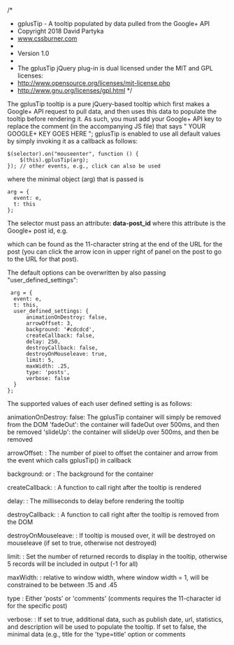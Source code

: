 /*
 * gplusTip - A tooltip populated by data pulled from the Google+ API
 * Copyright 2018 David Partyka
 * www.cssburner.com
 *
 * Version 1.0
 *
 * The gplusTip jQuery plug-in is dual licensed under the MIT and GPL licenses:
 *   http://www.opensource.org/licenses/mit-license.php
 *   http://www.gnu.org/licenses/gpl.html
 */
 
   The gplusTip tooltip is a pure jQuery-based tooltip which first makes a Google+ API request to pull data, and then uses this data to populate the tooltip before rendering it. As such, you must add your Google+ API key to replace the comment (in the accompanying JS file) that says " YOUR GOOGLE+ KEY GOES HERE "; gplusTip is enabled to use all default values by simply invoking it as a callback as follows:
    
    $(selector).on("mouseenter", function () {
        $(this).gplusTip(arg);
    }); // other events, e.g., click can also be used
    
where the minimal object (arg) that is passed is 
    
    arg = {
      event: e,
      t: this
    };
 
The selector must pass an attribute: **data-post_id**
where this attribute is the Google+ post id, e.g. <div data-post_id="63P2Gs8Bnsn"></div>

which can be found as the 11-character string at the end of the URL for the post (you can click the arrow icon in upper right of panel on the post to go to the URL for that post). 
 
The default options can be overwritten by also passing "user_defined_settings":

     arg = {
      event: e,
      t: this,
      user_defined_settings: {
          animationOnDestroy: false,
          arrowOffset: 3,
          background: '#cdcdcd',
          createCallback: false,
          delay: 250,
          destroyCallback: false,
          destroyOnMouseleave: true,
          limit: 5,
          maxWidth: .25,
          type: 'posts',
          verbose: false
      }
    };
   
    
The supported values of each user defined setting is as follows:

animationOnDestroy:
    false: The gplusTip container will simply be removed from the DOM
    'fadeOut': the container will fadeOut over 500ms, and then be removed
    'slideUp': the container will slideUp over 500ms, and then be removed

arrowOffset:
    <number>: The number of pixel to offset the container and arrow from the event which calls gplusTip() in callback
  
background:
    <color> or <image>: The background for the container
  
createCallback:
    <function>: A function to call right after the tooltip is rendered
  
delay:
    <number>: The milliseconds to delay before rendering the tooltip

destroyCallback:
    <function>: A function to call right after the tooltip is removed from the DOM

destroyOnMouseleave:
    <boolean>: If tooltip is moused over, it will be destroyed on mouseleave (if set to true, otherwise not destroyed)

limit:
  <number>: Set the number of returned records to display in the tooltip, otherwise 5 records will be included in output (-1 for all)

maxWidth:
    <number>: relative to window width, where window width = 1, will be constrained to be between .15 and .45

type
    <string>: Either 'posts' or 'comments' (comments requires the 11-character id for the specific post)

verbose:
    <boolean>: If set to true, additional data, such as publish date, url, statistics, and description will be used to populate the tooltip. If set to false, the minimal data (e.g., title for the 'type=title' option or comments

